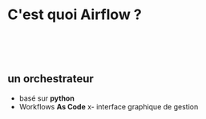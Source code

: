 # C'est quoi Airflow ?
<br/>
<br/>
<br/>

## un **orchestrateur**

- basé sur **python**
- Workflows **As Code**
x- interface graphique de gestion
